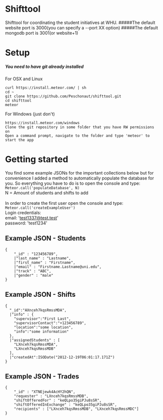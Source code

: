 # Shifttool
Shifttool for coordinating the student initiatives at WHU.
#####The default website port is 3000(you can specify a --port XX option)
#####The default mongodb port is 3001(or website+1)

# Setup
##### You need to have git already installed
For OSX and Linux
```
curl https://install.meteor.com/ | sh
cd ~
git clone https://github.com/Peschonaut/shifttool.git
cd shifttool
meteor
```
For Windows (just don't)
```
https://install.meteor.com/windows
Clone the git repository in some folder that you have RW permissions on
Open a command prompt, navigate to the folder and type 'meteor' to start the app
```
# Getting started
You find some example JSONs for the important collections below but for convenience I added a method to automatically populate the database for you.
So everything you have to do is to open the console and type:
`Meteor.call('populateDatabase', N)` <br/> N = Amount of students and shifts to add <br/><br/>
In order to create the first user open the console and type:
`Meteor.call('createExampleUser')` <br/>
Login credentials: <br/>
email: 'test1337@test.test' <br/>
password: 'test1234'
## Example JSON - Students
```
{
    "_id" : "123456789",
    |"last_name" : "Lastname",
    |"first_name" : "Firstname",
    |"email" : "Firstname.Lastname@uni.edu",
    |"track" : "ABC",
    |"gender" : "male"
}
```
## Example JSON - Shifts
```
{
  "_id":"AXnceh7kqsRmssMDA",
  |"info" : {
    "supervisor":"First Last",
    "supervisorContact":"+123456789",
    "location":"some location",
    "info":"some information"
  },
  |"assignedStudents" : [
    "LXnceh7kqsRmssMDA",
    "LXnceh7kqsRmssMDB"
  ],
  |"createdAt":ISODate("2012-12-19T06:01:17.171Z")
}
```
## Example JSON - Trades
```
{
    "_id" : "XTNEjewk4AcHY2hQN",
    "requester" : "LXnceh7kqsRmssMDB",
    "shiftOfferedFor" : "keQLpo35giPJu8sSR",
    "shiftOfferedInExchange" : "keQLpo35giPJu8sSR",
    "recipients" : ["LXnceh7kqsRmssMDB", "LXnceh7kqsRmssMDC"]
}
```
